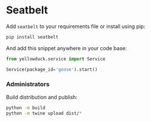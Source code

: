 # Seatbelt

Add ``seatbelt`` to your requirements file or install using pip:
```bash
pip install seatbelt
```

And add this snippet anywhere in your code base:

```python
from yellowduck.service import Service

Service(package_id='goose').start()
```

### Administrators

Build distribution and publish:
```bash
python -m build
python -m twine upload dist/*
```
